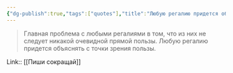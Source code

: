 ```yaml
---
{"dg-publish":true,"tags":["quotes"],"title":"Любую регалию придется объяснять с точки зрения пользы","date":"2021-10-25T16:41:00+03:00","modified_at":"2022-07-24T14:58:17+03:00","permalink":"/quotes/202110251641/","dgPassFrontmatter":true}
---
```



> Главная проблема с любыми регалиями в том, что из них не следует никакой очевидной прямой пользы. Любую регалию придется объяснять с точки зрения пользы.

Link:: [[Пиши сокращай]]

